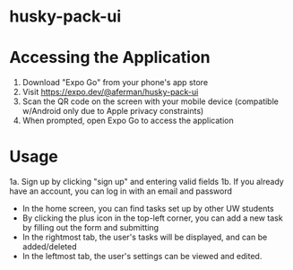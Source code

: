 # husky-pack-ui

# Accessing the Application #


1. Download "Expo Go" from your phone's app store
2. Visit https://expo.dev/@aferman/husky-pack-ui
3. Scan the QR code on the screen with your mobile device (compatible w/Android only due to Apple privacy constraints)
5. When prompted, open Expo Go to access the application

#           Usage          #

1a. Sign up by clicking "sign up" and entering valid fields
1b. If you already have an account, you can log in with an email and password

- In the home screen, you can find tasks set up by other UW students
- By clicking the plus icon in the top-left corner, you can add a new task by filling out the form and submitting
- In the rightmost tab, the user's tasks will be displayed, and can be added/deleted
- In the leftmost tab, the user's settings can be viewed and edited.
